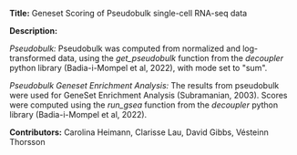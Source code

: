 **Title:** Geneset Scoring of Pseudobulk single-cell RNA-seq data

**Description:** 

*Pseudobulk:* Pseudobulk was computed from normalized and log-transformed data, using the *get_pseudobulk* function from the *decoupler* python library (Badia-i-Mompel et al, 2022), with mode set to "sum". 

*Pseudobulk Geneset Enrichment Analysis:* The results from pseudobulk were used for GeneSet Enrichment Analysis (Subramanian, 2003). Scores were computed using the *run_gsea* function from the *decoupler* python library (Badia-i-Mompel et al, 2022).

**Contributors:** Carolina Heimann, Clarisse Lau, David Gibbs, Vésteinn Thorsson
